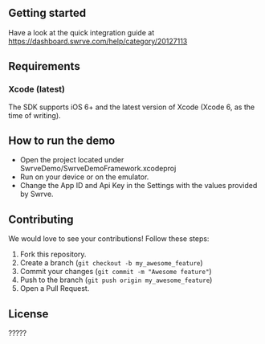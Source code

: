 Getting started
---------------
Have a look at the quick integration guide at https://dashboard.swrve.com/help/category/20127113

Requirements
------------
### Xcode (latest)
The SDK supports iOS 6+ and the latest version of Xcode (Xcode 6, as the time of writing).

How to run the demo
-------------------
- Open the project located under SwrveDemo/SwrveDemoFramework.xcodeproj
- Run on your device or on the emulator.
- Change the App ID and Api Key in the Settings with the values provided by Swrve.

Contributing
------------
We would love to see your contributions! Follow these steps:

1. Fork this repository.
2. Create a branch (`git checkout -b my_awesome_feature`)
3. Commit your changes (`git commit -m "Awesome feature"`)
4. Push to the branch (`git push origin my_awesome_feature`)
5. Open a Pull Request.

License
-------
?????